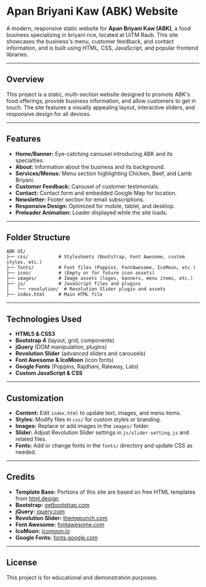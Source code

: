 # Apan Briyani Kaw (ABK) Website

A modern, responsive static website for **Apan Briyani Kaw (ABK)**, a food business specializing in briyani rice, located at UiTM Raub. This site showcases the business's menu, customer feedback, and contact information, and is built using HTML, CSS, JavaScript, and popular frontend libraries.

---

## Overview

This project is a static, multi-section website designed to promote ABK's food offerings, provide business information, and allow customers to get in touch. The site features a visually appealing layout, interactive sliders, and responsive design for all devices.

---

## Features

- **Home/Banner:** Eye-catching carousel introducing ABK and its specialties.
- **About:** Information about the business and its background.
- **Services/Menus:** Menu section highlighting Chicken, Beef, and Lamb Briyani.
- **Customer Feedback:** Carousel of customer testimonials.
- **Contact:** Contact form and embedded Google Map for location.
- **Newsletter:** Footer section for email subscriptions.
- **Responsive Design:** Optimized for mobile, tablet, and desktop.
- **Preloader Animation:** Loader displayed while the site loads.

---

## Folder Structure

```
ABK UI/
├── css/           # Stylesheets (Bootstrap, Font Awesome, custom styles, etc.)
├── fonts/         # Font files (Poppins, FontAwesome, IcoMoon, etc.)
├── icon/          # (Empty or for future icon assets)
├── images/        # Image assets (logos, banners, menu items, etc.)
├── js/            # JavaScript files and plugins
│   └── revolution/  # Revolution Slider plugin and assets
├── index.html     # Main HTML file
```

---

## Technologies Used

- **HTML5 & CSS3**
- **Bootstrap 4** (layout, grid, components)
- **jQuery** (DOM manipulation, plugins)
- **Revolution Slider** (advanced sliders and carousels)
- **Font Awesome & IcoMoon** (icon fonts)
- **Google Fonts** (Poppins, Rajdhani, Raleway, Lato)
- **Custom JavaScript & CSS**

---


## Customization

- **Content:** Edit `index.html` to update text, images, and menu items.
- **Styles:** Modify files in `css/` for custom styles or branding.
- **Images:** Replace or add images in the `images/` folder.
- **Slider:** Adjust Revolution Slider settings in `js/slider-setting.js` and related files.
- **Fonts:** Add or change fonts in the `fonts/` directory and update CSS as needed.

---

## Credits

- **Template Base:** Portions of this site are based on free HTML templates from [html.design](https://html.design/).
- **Bootstrap:** [getbootstrap.com](https://getbootstrap.com/)
- **jQuery:** [jquery.com](https://jquery.com/)
- **Revolution Slider:** [themepunch.com](https://www.themepunch.com/)
- **Font Awesome:** [fontawesome.com](https://fontawesome.com/)
- **IcoMoon:** [icomoon.io](https://icomoon.io/)
- **Google Fonts:** [fonts.google.com](https://fonts.google.com/)

---

## License

This project is for educational and demonstration purposes. 
